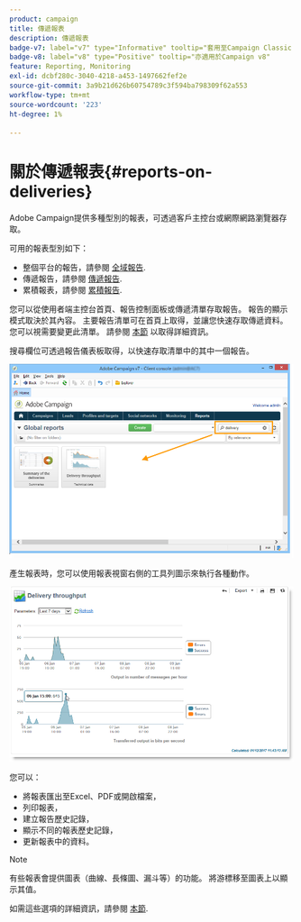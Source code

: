```yaml
---
product: campaign
title: 傳遞報表
description: 傳遞報表
badge-v7: label="v7" type="Informative" tooltip="套用至Campaign Classic v7"
badge-v8: label="v8" type="Positive" tooltip="亦適用於Campaign v8"
feature: Reporting, Monitoring
exl-id: dcbf280c-3040-4218-a453-1497662fef2e
source-git-commit: 3a9b21d626b60754789c3f594ba798309f62a553
workflow-type: tm+mt
source-wordcount: '223'
ht-degree: 1%

---
```


# 關於傳遞報表{#reports-on-deliveries}



Adobe Campaign提供多種型別的報表，可透過客戶主控台或網際網路瀏覽器存取。

可用的報表型別如下：

* 整個平台的報告，請參閱 [全域報告](../../reporting/using/global-reports.md).
* 傳遞報告，請參閱 [傳遞報告](../../reporting/using/delivery-reports.md).
* 累積報表，請參閱 [累積報告](../../reporting/using/cumulative-reports.md).

您可以從使用者端主控台首頁、報告控制面板或傳遞清單存取報告。 報告的顯示模式取決於其內容。 主要報告清單可在首頁上取得，並讓您快速存取傳遞資料。 您可以視需要變更此清單。 請參閱 [本節](../../reporting/using/about-reports-creation-in-campaign.md) 以取得詳細資訊。


搜尋欄位可透過報告儀表板取得，以快速存取清單中的其中一個報告。

![](assets/s_ncs_user_report_searchfield.png)

產生報表時，您可以使用報表視窗右側的工具列圖示來執行各種動作。

![](assets/s_ncs_user_report_toolbar.png)

您可以：

* 將報表匯出至Excel、PDF或開啟檔案，
* 列印報表，
* 建立報告歷史記錄，
* 顯示不同的報表歷史記錄，
* 更新報表中的資料。

>[!NOTE]
>
>有些報表會提供圖表（曲線、長條圖、漏斗等）的功能。 將游標移至圖表上以顯示其值。

如需這些選項的詳細資訊，請參閱 [本節](../../reporting/using/about-adobe-campaign-reporting-tools.md).
